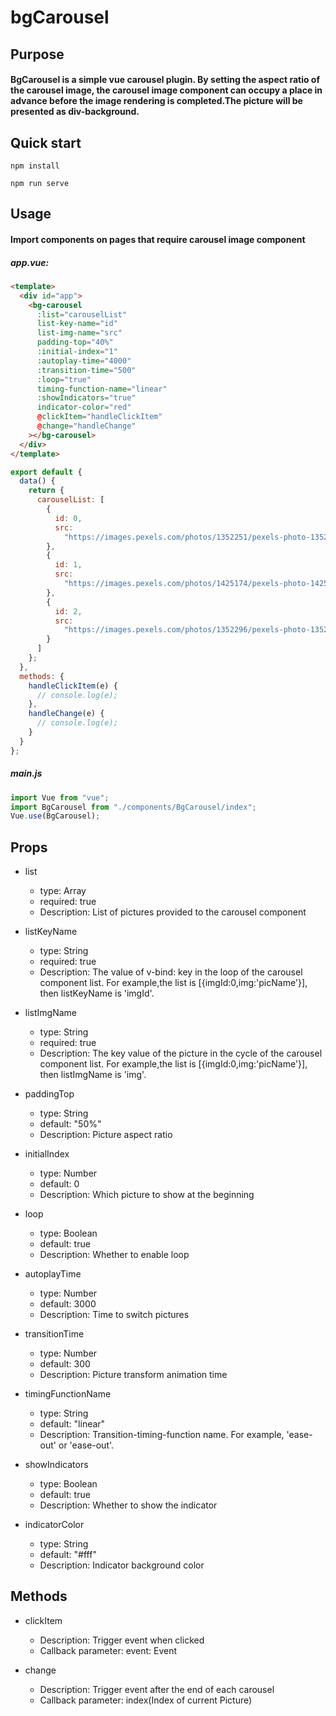 # bgCarousel

## Purpose
#### BgCarousel is a simple vue carousel plugin. By setting the aspect ratio of the carousel image, the carousel image component can occupy a place in advance before the image rendering is completed.The picture will be presented as div-background.

## Quick start
```
npm install
```
```
npm run serve
```

## Usage
#### Import components on pages that require carousel image component
##### app.vue:
```html
<template>
  <div id="app">
    <bg-carousel
      :list="carouselList"
      list-key-name="id"
      list-img-name="src"
      padding-top="40%"
      :initial-index="1"
      :autoplay-time="4000"
      :transition-time="500"
      :loop="true"
      timing-function-name="linear"
      :showIndicators="true"
      indicator-color="red"
      @clickItem="handleClickItem"
      @change="handleChange"
    ></bg-carousel>
  </div>
</template>
```
```javascript
export default {
  data() {
    return {
      carouselList: [
        {
          id: 0,
          src:
            "https://images.pexels.com/photos/1352251/pexels-photo-1352251.jpeg?auto=compress&cs=tinysrgb&dpr=1&w=500"
        },
        {
          id: 1,
          src:
            "https://images.pexels.com/photos/1425174/pexels-photo-1425174.jpeg?auto=compress&cs=tinysrgb&dpr=1&w=500"
        },
        {
          id: 2,
          src:
            "https://images.pexels.com/photos/1352296/pexels-photo-1352296.jpeg?auto=compress&cs=tinysrgb&dpr=1&w=500"
        }
      ]
    };
  },
  methods: {
    handleClickItem(e) {
      // console.log(e);
    },
    handleChange(e) {
      // console.log(e);
    }
  }
};
```

##### main.js
```javascript
import Vue from "vue";
import BgCarousel from "./components/BgCarousel/index";
Vue.use(BgCarousel);
````

## Props
* list
    * type: Array
    * required: true
    * Description: List of pictures provided to the carousel component

* listKeyName
    * type: String
    * required: true
    * Description: The value of v-bind: key in the loop of the carousel component list. For example,the list is [{imgId:0,img:'picName'}], then listKeyName is 'imgId'. 

* listImgName
    * type: String
    * required: true
    * Description: The key value of the picture in the cycle of the carousel component list. For example,the list is [{imgId:0,img:'picName'}], then listImgName is 'img'. 

* paddingTop
    * type: String
    * default: "50%"
    * Description: Picture aspect ratio

* initialIndex
    * type: Number
    * default: 0
    * Description: Which picture to show at the beginning

* loop
    * type: Boolean
    * default: true
    * Description: Whether to enable loop 

* autoplayTime
    * type: Number
    * default: 3000
    * Description: Time to switch pictures

* transitionTime
    * type: Number
    * default: 300
    * Description: Picture transform animation time

* timingFunctionName
    * type: String
    * default: "linear"
    * Description: Transition-timing-function name. For example, 'ease-out' or 'ease-out'.

* showIndicators
    * type: Boolean
    * default: true
    * Description: Whether to show the indicator

* indicatorColor
    * type: String
    * default: "#fff"
    * Description: Indicator background color

## Methods
* clickItem
    * Description: Trigger event when clicked
    * Callback parameter: event: Event

* change
    * Description: Trigger event after the end of each carousel
    * Callback parameter: index(Index of current Picture)





